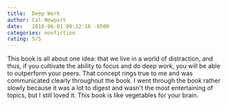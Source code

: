 ```yaml
---
title:  Deep Work
author: Cal Newport
date:   2016-06-01 00:32:16 -0500
categories: nonfiction
rating: 5/5
---
```


This book is all about one idea: that we live in a world of distraction, and thus, if you cultivate the ability to focus and do deep work, you will be able to outperform your peers. That concept rings true to me and was communicated clearly throughout the book. I went through the book rather slowly because it was a lot to digest and wasn't the most entertaining of topics, but I still loved it. This book is like vegetables for your brain.
